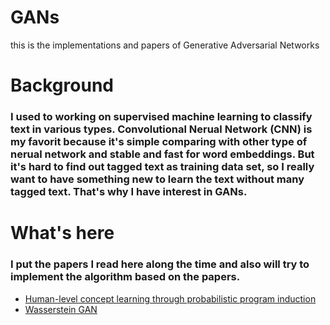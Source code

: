 # GANs
this is the implementations and papers of Generative Adversarial Networks

# Background
### I used to working on supervised machine learning to classify text in various types. Convolutional Nerual Network (CNN) is my favorit because it's simple comparing with other type of nerual network and stable and fast for word embeddings. But it's hard to find out tagged text as training data set, so I really want to have something new to learn the text without many tagged text. That's why I have interest in GANs.

# What's here
### I put the papers I read here along the time and also will try to implement the algorithm based on the papers.
- [Human-level concept learning through probabilistic program induction](https://github.com/winnerineast/GANs/blob/master/Human-level%20concept%20learning%20through%20probabilistic%20program%20induction.pdf)
- [Wasserstein GAN](https://github.com/winnerineast/GANs/blob/master/Wasserstein%20GAN.pdf)